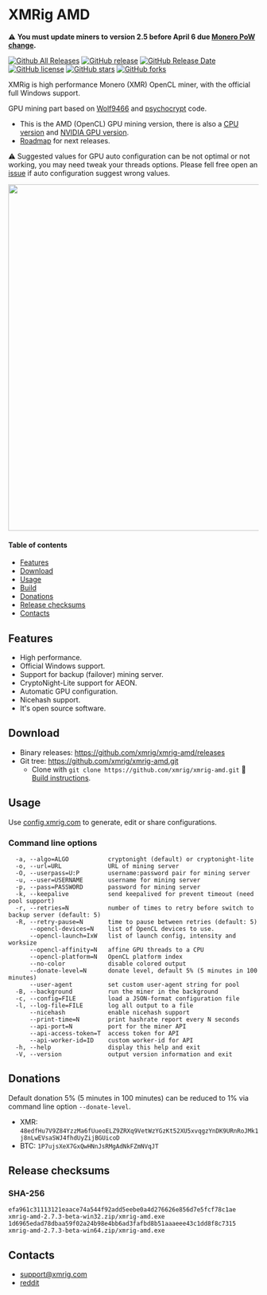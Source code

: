 # XMRig AMD

:warning: **You must update miners to version 2.5 before April 6 due [Monero PoW change](https://getmonero.org/2018/02/11/PoW-change-and-key-reuse.html).**

[![Github All Releases](https://img.shields.io/github/downloads/xmrig/xmrig-amd/total.svg)](https://github.com/xmrig/xmrig-amd/releases)
[![GitHub release](https://img.shields.io/github/release/xmrig/xmrig-amd/all.svg)](https://github.com/xmrig/xmrig-amd/releases)
[![GitHub Release Date](https://img.shields.io/github/release-date-pre/xmrig/xmrig-amd.svg)](https://github.com/xmrig/xmrig-amd/releases)
[![GitHub license](https://img.shields.io/github/license/xmrig/xmrig-amd.svg)](https://github.com/xmrig/xmrig-amd/blob/master/LICENSE)
[![GitHub stars](https://img.shields.io/github/stars/xmrig/xmrig-amd.svg)](https://github.com/xmrig/xmrig-amd/stargazers)
[![GitHub forks](https://img.shields.io/github/forks/xmrig/xmrig-amd.svg)](https://github.com/xmrig/xmrig-amd/network)

XMRig is high performance Monero (XMR) OpenCL miner, with the official full Windows support.

GPU mining part based on [Wolf9466](https://github.com/OhGodAPet) and [psychocrypt](https://github.com/psychocrypt) code.

* This is the AMD (OpenCL) GPU mining version, there is also a [CPU version](https://github.com/xmrig/xmrig) and [NVIDIA GPU version](https://github.com/xmrig/xmrig-nvidia).
* [Roadmap](https://github.com/xmrig/xmrig/issues/106) for next releases.

:warning: Suggested values for GPU auto configuration can be not optimal or not working, you may need tweak your threads options. Please fell free open an [issue](https://github.com/xmrig/xmrig-amd/issues) if auto configuration suggest wrong values.

<img src="https://i.imgur.com/TFncsi7.png" width="696" >

#### Table of contents
* [Features](#features)
* [Download](#download)
* [Usage](#usage)
* [Build](https://github.com/xmrig/xmrig-amd/wiki/Build)
* [Donations](#donations)
* [Release checksums](#release-checksums)
* [Contacts](#contacts)

## Features
* High performance.
* Official Windows support.
* Support for backup (failover) mining server.
* CryptoNight-Lite support for AEON.
* Automatic GPU configuration.
* Nicehash support.
* It's open source software.

## Download
* Binary releases: https://github.com/xmrig/xmrig-amd/releases
* Git tree: https://github.com/xmrig/xmrig-amd.git
  * Clone with `git clone https://github.com/xmrig/xmrig-amd.git`  :hammer: [Build instructions](https://github.com/xmrig/xmrig-amd/wiki/Build).

## Usage
Use [config.xmrig.com](https://config.xmrig.com/amd) to generate, edit or share configurations.

### Command line options
```
  -a, --algo=ALGO           cryptonight (default) or cryptonight-lite
  -o, --url=URL             URL of mining server
  -O, --userpass=U:P        username:password pair for mining server
  -u, --user=USERNAME       username for mining server
  -p, --pass=PASSWORD       password for mining server
  -k, --keepalive           send keepalived for prevent timeout (need pool support)
  -r, --retries=N           number of times to retry before switch to backup server (default: 5)
  -R, --retry-pause=N       time to pause between retries (default: 5)
      --opencl-devices=N    list of OpenCL devices to use.
      --opencl-launch=IxW   list of launch config, intensity and worksize
      --opencl-affinity=N   affine GPU threads to a CPU
      --opencl-platform=N   OpenCL platform index
      --no-color            disable colored output
      --donate-level=N      donate level, default 5% (5 minutes in 100 minutes)
      --user-agent          set custom user-agent string for pool
  -B, --background          run the miner in the background
  -c, --config=FILE         load a JSON-format configuration file
  -l, --log-file=FILE       log all output to a file
      --nicehash            enable nicehash support
      --print-time=N        print hashrate report every N seconds
      --api-port=N          port for the miner API
      --api-access-token=T  access token for API
      --api-worker-id=ID    custom worker-id for API
  -h, --help                display this help and exit
  -V, --version             output version information and exit
```

## Donations
Default donation 5% (5 minutes in 100 minutes) can be reduced to 1% via command line option `--donate-level`.

* XMR: `48edfHu7V9Z84YzzMa6fUueoELZ9ZRXq9VetWzYGzKt52XU5xvqgzYnDK9URnRoJMk1j8nLwEVsaSWJ4fhdUyZijBGUicoD`
* BTC: `1P7ujsXeX7GxQwHNnJsRMgAdNkFZmNVqJT`

## Release checksums
### SHA-256
```
efa961c31113121eaace74a544f92add5eebe0a4d276626e856d7e5fcf78c1ae xmrig-amd-2.7.3-beta-win32.zip/xmrig-amd.exe
1d6965edad78dbaa59f02a24b98e4bb6ad3fafbd8b51aaaeee43c1dd8f8c7315 xmrig-amd-2.7.3-beta-win64.zip/xmrig-amd.exe
```

## Contacts
* support@xmrig.com
* [reddit](https://www.reddit.com/user/XMRig/)
